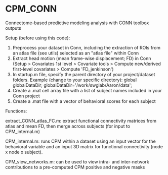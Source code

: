 # CPM_CONN
Connectome-based predictive modeling analysis with CONN toolbox outputs

Setup (before using this code):

1. Preprocess your dataset in Conn, including the extraction of ROIs from an atlas file (see utils) selected as an "atlas file" within Conn
2. Extract head motion (mean frame-wise displacement; FD) in Conn (Setup > Covariates 1st level > Covariate tools > Compute new/derived first-level covariates > Compute 'FD_jenkinson')
3. In startup.m file, specify the parent directory of your project/dataset folders. Example (change to your specific directory):
   global globalDataDir;
   globalDataDir='/work/swglab/Aaron/data';
4. Create a .mat cell array file with a list of subject names included in your Conn project
5. Create a .mat file with a vector of behavioral scores for each subject
   
Functions:

extract_CONN_atlas_FC.m: extract functional connectivity matrices from atlas and mean FD, then merge across subjects (for input to CPM_internal.m)

CPM_internal.m: runs CPM within a dataset using an input vector for the behavioral variable and an input 3D matrix for functional connectivity (node x node x subject).

CPM_view_networks.m: can be used to view intra- and inter-network contributions to a pre-computed CPM positive and negative masks
